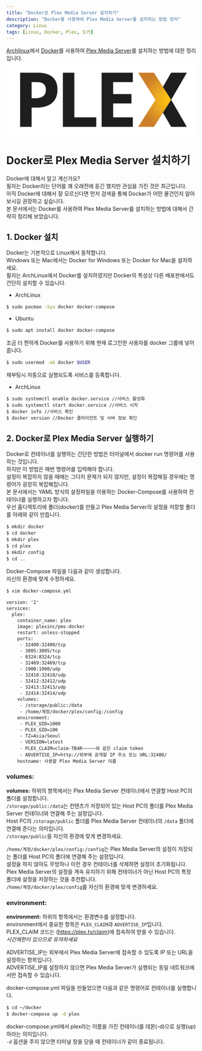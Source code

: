```yaml
---
title: "Docker로 Plex Media Server 설치하기"
description: "Docker를 사용하여 Plex Media Server를 설치하는 방법 정리"
category: Linux
tags: [Linux, Docker, Plex, 도커]
---
```


[Archlinux](https://archlinux.org)에서 [Docker](https://www.docker.com/)를 사용하여 [Plex Media Server](https://www.plex.tv/)를 설치하는 방법에 대한 정리입니다.  
![Plex Logo](/assets/images/plex-logo.png)



# Docker로 Plex Media Server 설치하기  

Docker에 대해서 알고 계신가요?  
필자는 Docker라는 단어를 꽤 오래전에 듣긴 했지만 관심을 가진 것은 최근입니다.  
아직 Docker에 대해서 잘 모르신다면 먼저 검색을 통해 Docker가 어떤 물건인지 알아보시길 권장하고 싶습니다.  
본 문서에서는 Docker를 사용하여 Plex Media Server를 설치하는 방법에 대해서 간략히 정리해 보았습니다.  

## 1. Docker 설치  

Docker는 기본적으로 Linux에서 동작합니다.  
Windows 또는 Mac에서는 Docker for Windows 또는 Docker for Mac을 설치하세요.  
필자는 ArchLinux에서 Docker를 설치하였지만 Docker의 특성상 다른 배포판에서도 간단히 설치할 수 있습니다.
- ArchLinux
```bash
$ sudo pacman -Syu docker docker-compose
```

- Ubuntu
```bash
$ sudo apt install docker docker-compose
```

조금 더 편하게 Docker를 사용하기 위해 현재 로그인한 사용자를 docker 그룹에 넣어줍니다.
```bash
$ sudo usermod -aG docker $USER
```

재부팅시 자동으로 실행되도록 서비스를 등록합니다.
- ArchLinux
```bash
$ sudo systemctl enable docker.service //서비스 활성화
$ sudo systemctl start docker.service //서비스 시작
$ docker info //서비스 확인
$ docker version //Docker 클라이언트 및 서버 정보 확인
```

## 2. Docker로 Plex Media Server 실행하기  

Docker로 컨테이너를 실행하는 간단한 방법은 터미널에서 docker run 명령어를 사용하는 것입니다.  
하지만 이 방법은 매번 명령어를 입력해야 합니다.  
설정이 복잡하지 않을 때에는 그다지 문제가 되지 않지만, 설정이 복잡해질 경우에는 명령어가 굉장히 복잡해집니다.  
본 문서에서는 YAML 방식의 설정파일을 이용하는 Docker-Compose를 사용하여 컨테이너를 실행하고자 합니다.  
우선 홈디렉토리에 폴더(docker)를 만들고 Plex Media Server의 설정을 저장할 폴더를 아래와 같이 만듭니다.
```bash
$ mkdir docker
$ cd docker
$ mkdir plex
$ cd plex
$ mkdir config
$ cd ..
```

Docker-Compose 파일을 다음과 같이 생성합니다.  
자신의 환경에 맞게 수정하세요.
```bash
$ vim docker-compose.yml
```

```
version: '2'
services:
  plex:
    container_name: plex
    image: plexinc/pms-docker
    restart: unless-stopped
    ports:
     - 32400:32400/tcp
     - 3005:3005/tcp
     - 8324:8324/tcp
     - 32469:32469/tcp
     - 1900:1900/udp
     - 32410:32410/udp
     - 32412:32412/udp
     - 32413:32413/udp
     - 32414:32414/udp
    volumes:
     - /storage/public:/data
     - /home/계정/docker/plex/config:/config
    environment:
     - PLEX_UID=1000
     - PLEX_GID=100
     - TZ=Asia/Seoul
     - VERSION=latest
     - PLEX_CLAIM=claim-TB4R~~~~~와 같은 claim token
     - ADVERTISE_IP=http://외부에 공개할 IP 주소 또는 URL:32400/
    hostname: 사용할 Plex Media Server 이름
```

### volumes:  
**volumes:** 하위의 항목에서는 Plex Media Server 컨테이너에서 연결할 Host PC의 폴더를 설정합니다.  
`/storage/public:/data`는 컨텐츠가 저장되어 있는 Host PC의 폴더를 Plex Media Server 컨테이너와 연결해 주는 설정입니다.  
Host PC의 `/storage/public` 폴더를 Plex Media Server 컨테이너의 `/data` 폴더에 연결해 준다는 의미입니다.  
`/storage/public`을 자신의 환경에 맞게 변경하세요.  

`/home/계정/docker/plex/config:/config`는 Plex Media Server의 설정이 저장되는 폴더를 Host PC의 폴더에 연결해 주는 설정입니다.  
설정을 하지 않아도 무방하나 이런 경우 컨테이너를 삭제하면 설정이 초기화됩니다.  
Plex Media Server의 설정을 계속 유지하기 위해 컨테이너가 아닌 Host PC의 특정 폴더에 설정을 저장하는 것을 추천합니다.  
`/home/계정/docker/plex/config`를 자신의 환경에 맞게 변경하세요.  

### environment:  
**environment:** 하위의 항목에서는 환경변수를 설정합니다.  
environment에서 중요한 항목은 `PLEX_CLAIM`과 `ADVERTISE_IP`입니다.  
PLEX_CLAIM 코드는 (https://plex.tv/claim)에 접속하여 받을 수 있습니다.  
*시간제한이 있으므로 유의하세요*  

ADVERTISE_IP는 외부에서 Plex Media Server에 접속할 수 있도록 IP 또는 URL을 설정하는 항목입니다.  
ADVERTISE_IP를 설정하지 않으면 Plex Media Server가 실행되는 동일 네트워크에서만 접속할 수 있습니다.  

docker-compose.yml 파일을 만들었으면 다음과 같은 명령어로 컨테이너를 실행합니다.
```bash
$ cd ~/docker
$ docker-compose up -d plex
```

docker-compose.yml에서 plex라는 이름을 가진 컨테이너를 데몬(-d)으로 실행(up)하라는 의미입니다.  
`-d` 옵션을 주지 않으면 터미널 창을 닫을 때 컨테이너가 같이 종료됩니다.  

